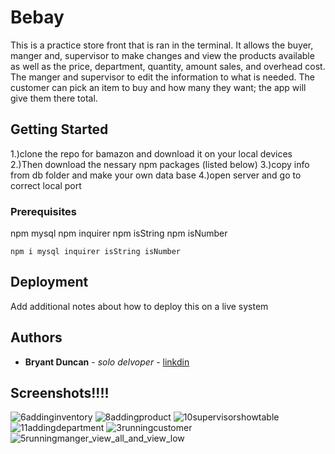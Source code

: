 # Bebay

This is a practice store front that is ran in the terminal. It allows the buyer, manger and, supervisor to make changes and view the products available as well as the price, department, quantity, amount sales, and overhead cost. The manger and supervisor to edit the information to what is needed. The customer can pick an item to buy and how many they want; the app will give them there total.    


## Getting Started

1.)clone the repo for bamazon and download it on your local devices
2.)Then download the nessary npm packages (listed below)
3.)copy info from db folder and make your own data base 
4.)open server and go to correct local port 

### Prerequisites

npm mysql 
npm inquirer
npm isString
npm isNumber 

```
npm i mysql inquirer isString isNumber 
```

## Deployment

Add additional notes about how to deploy this on a live system

## Authors

* **Bryant Duncan** - *solo delvoper* - [linkdin](https://www.linkedin.com/in/bryant-duncan/)

## Screenshots!!!!
![6addinginventory](https://user-images.githubusercontent.com/31356925/39390642-5ffc4cea-4a4c-11e8-9396-8b57d0f72c70.png)
![8addingproduct](https://user-images.githubusercontent.com/31356925/39390643-621fc470-4a4c-11e8-8b1c-c0c41f5d55f2.png)
![10supervisorshowtable](https://user-images.githubusercontent.com/31356925/39390644-65497c54-4a4c-11e8-8ef1-d3da9f51a040.png)
![11addingdepartment](https://user-images.githubusercontent.com/31356925/39390647-67a991b4-4a4c-11e8-9e22-10b7b05d388d.png)
![3runningcustomer](https://user-images.githubusercontent.com/31356925/39390649-6ea76e50-4a4c-11e8-8d37-0e5e929cc05d.png)
![5runningmanger_view_all_and_view_low](https://user-images.githubusercontent.com/31356925/39390650-70502710-4a4c-11e8-8a6e-698530286abc.png)
